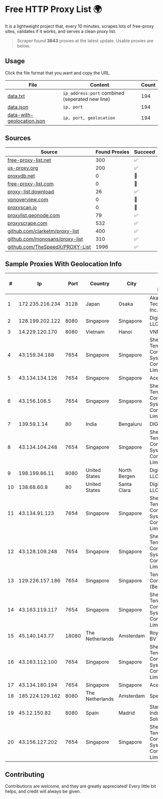 
# Free HTTP Proxy List 🌍

It is a lightweight project that, every 10 minutes, scrapes lots of free-proxy sites, validates if it works, and serves a clean proxy list.


> Scraper found **3843** proxies at the latest update. Usable proxies are below.

## Usage

Click the file format that you want and copy the URL.


|File|Content|Count|
|----|-------|-----|
|[data.txt](https://raw.githubusercontent.com/themiralay/Proxy-List-World/master/data.txt)|`ip_address:port` combined (seperated new line)|194|
|[data.json](https://raw.githubusercontent.com/themiralay/Proxy-List-World/master/data.json)|`ip, port`|194|
|[data-with-geolocation.json](https://raw.githubusercontent.com/themiralay/Proxy-List-World/master/data-with-geolocation.json)|`ip, port, geolocation`|194|

## Sources

|Source|Found Proxies|Succeed|
|------|-------------|-------|
|[free-proxy-list.net](https://free-proxy-list.net)|300|✅|
|[us-proxy.org](https://www.us-proxy.org)|200|✅|
|[proxydb.net](http://proxydb.net)|0|🚫|
|[free-proxy-list.com](https://free-proxy-list.com/?page=&port=&type%5B%5D=http&type%5B%5D=https&up_time=0&search=Search)|0|🚫|
|[proxy-list.download](https://www.proxy-list.download/HTTP)|26|✅|
|[vpnoverview.com](https://vpnoverview.com/privacy/anonymous-browsing/free-proxy-servers)|0|🚫|
|[proxyscan.io](https://www.proxyscan.io)|0|🚫|
|[proxylist.geonode.com](https://proxylist.geonode.com/api/proxy-list?limit=300&page=1&sort_by=lastChecked&sort_type=desc&protocols=http,https)|79|✅|
|[proxyscrape.com](https://api.proxyscrape.com/v2/?request=displayproxies&protocol=http&timeout=10000&country=all&ssl=all&anonymity=all)|532|✅|
|[github.com/clarketm/proxy-list](https://raw.githubusercontent.com/clarketm/proxy-list/master/proxy-list-raw.txt)|400|✅|
|[github.com/monosans/proxy-list](https://raw.githubusercontent.com/monosans/proxy-list/main/proxies/http.txt)|310|✅|
|[github.com/TheSpeedX/PROXY-List](https://raw.githubusercontent.com/TheSpeedX/PROXY-List/master/http.txt)|1996|✅|


## Sample Proxies With Geolocation Info

|#|Ip|Port|Country|City|Internet Service Provider|
|-|--|----|-------|----|-------------------------|
|1|172.235.216.234|3128|Japan|Osaka|Akamai Technologies, Inc.|
|2|128.199.202.122|8080|Singapore|Singapore|DigitalOcean, LLC|
|3|14.229.120.170|8080|Vietnam|Hanoi|VNPT|
|4|43.159.34.188|7654|Singapore|Singapore|Shenzhen Tencent Computer Systems Company Limited|
|5|43.134.134.126|7654|Singapore|Singapore|Aceville Pte.ltd|
|6|43.156.106.5|7654|Singapore|Singapore|Shenzhen Tencent Computer Systems Company Limited|
|7|139.59.1.14|80|India|Bengaluru|DIGITALOCEAN|
|8|43.134.104.248|7654|Singapore|Singapore|Shenzhen Tencent Computer Systems Company Limited|
|9|198.199.86.11|8080|United States|North Bergen|DigitalOcean, LLC|
|10|138.68.60.8|80|United States|Santa Clara|DigitalOcean, LLC|
|11|43.134.91.123|7654|Singapore|Singapore|Shenzhen Tencent Computer Systems Company Limited|
|12|43.128.109.248|7654|Singapore|Singapore|Shenzhen Tencent Computer Systems Company Limited|
|13|129.226.157.186|7654|Singapore|Singapore|Tencent Cloud Computing (Beijing) Co|
|14|43.163.119.117|7654|Singapore|Singapore|Shenzhen Tencent Computer Systems Company Limited|
|15|45.140.143.77|18080|The Netherlands|Amsterdam|RoyaleHosting BV|
|16|43.163.112.100|7654|Singapore|Singapore|Shenzhen Tencent Computer Systems Company Limited|
|17|43.134.180.194|7654|Singapore|Singapore|Aceville Pte.ltd|
|18|185.224.129.162|8080|The Netherlands|Amsterdam|SpectraIP B.V.|
|19|45.12.150.82|8080|Spain|Madrid|Stark Industries Solutions LTD|
|20|43.156.127.202|7654|Singapore|Singapore|Shenzhen Tencent Computer Systems Company Limited|



## Contributing

Contributions are welcome, and they are greatly appreciated! Every
little bit helps, and credit will always be given.


